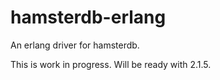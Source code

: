 hamsterdb-erlang
================

An erlang driver for hamsterdb.

This is work in progress. Will be ready with 2.1.5.
